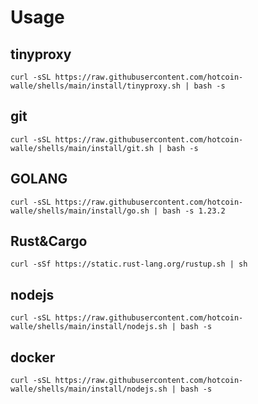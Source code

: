 # Usage

## tinyproxy
```
curl -sSL https://raw.githubusercontent.com/hotcoin-walle/shells/main/install/tinyproxy.sh | bash -s 
```

## git
``` shell
curl -sSL https://raw.githubusercontent.com/hotcoin-walle/shells/main/install/git.sh | bash -s 
```


## GOLANG
```
curl -sSL https://raw.githubusercontent.com/hotcoin-walle/shells/main/install/go.sh | bash -s 1.23.2

```

## Rust&Cargo
```
curl -sSf https://static.rust-lang.org/rustup.sh | sh
```

## nodejs
```
curl -sSL https://raw.githubusercontent.com/hotcoin-walle/shells/main/install/nodejs.sh | bash -s 
```

## docker
```
curl -sSL https://raw.githubusercontent.com/hotcoin-walle/shells/main/install/nodejs.sh | bash -s 
```
